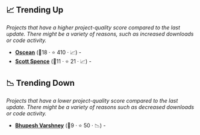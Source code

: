 ## 📈 Trending Up

_Projects that have a higher project-quality score compared to the last update. There might be a variety of reasons, such as increased downloads or code activity._

- <b><a href="https://wiki.xxiivv.com/site/home.html">Oscean</a></b> (🥇18 ·  ⭐ 410 · 📈) - 
- <b><a href="https://scottspence.com/posts">Scott Spence</a></b> (🥈11 ·  ⭐ 21 · 📈) - 

## 📉 Trending Down

_Projects that have a lower project-quality score compared to the last update. There might be a variety of reasons such as decreased downloads or code activity._

- <b><a href="https://til.bhupesh.me/">Bhupesh Varshney</a></b> (🥈9 ·  ⭐ 50 · 📉) -  <code><img src="https://raw.githubusercontent.com/lyz-code/best-of-digital-gardens/main/.icons/programming.png" style="display:inline;" width="13" height="13"></code> <code><img src="https://raw.githubusercontent.com/lyz-code/best-of-digital-gardens/main/.icons/linux.png" style="display:inline;" width="13" height="13"></code> <code><img src="https://raw.githubusercontent.com/lyz-code/best-of-digital-gardens/main/.icons/python.png" style="display:inline;" width="13" height="13"></code>

